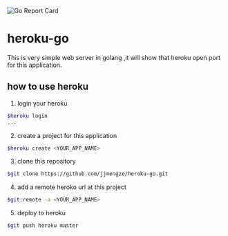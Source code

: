 ![Go Report Card](https://goreportcard.com/badge/github.com/jjmengze/heroku-go)

# heroku-go
This is very simple web server in golang ,it will show that heroku open port for this application. 
## how to use heroku

1. login your heroku
```bash
$heroku login
...
```

2. create a project for this application
```bash
$heroku create <YOUR_APP_NAME>
```

3. clone this repository
```bash
$git clone https://github.com/jjmengze/heroku-go.git
```
4. add a remote heroko url at this project
```bash
$git:remote -a <YOUR_APP_NAME>
```

5. deploy to heroku
```bash
$git push heroku master
```
